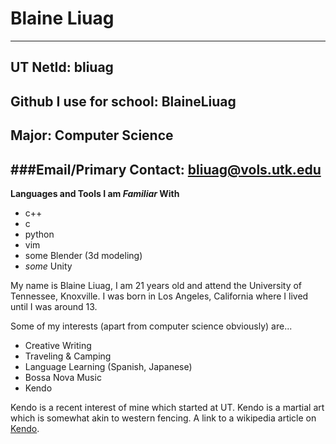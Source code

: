 # **Blaine Liuag**
---
## UT NetId: bliuag
## Github I use for school: BlaineLiuag
## Major: Computer Science
###Email/Primary Contact: bliuag@vols.utk.edu
---

**Languages and Tools I am *Familiar* With**
- c++
- c
- python
- vim
- some Blender (3d modeling)
- *some* Unity

My name is Blaine Liuag, I am 21 years old and attend the University of Tennessee, Knoxville.
I was born in Los Angeles, California where I lived until I was around 13.

Some of my interests (apart from computer science obviously) are...
- Creative Writing
- Traveling & Camping
- Language Learning (Spanish, Japanese)
- Bossa Nova Music
- Kendo

Kendo is a recent interest of mine which started at UT. Kendo is a martial art which is somewhat akin to western fencing.
A link to a wikipedia article on [Kendo](https://en.wikipedia.org/wiki/Kendo).
